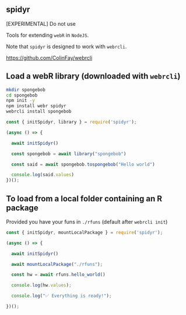 ## spidyr

[EXPERIMENTAL] Do not use

Tools for extending `webR` in `NodeJS`.

Note that `spidyr` is designed to work with `webrcli`.

<https://github.com/ColinFay/webrcli>

## Load a webR library (downloaded with `webrcli`)

```bash
mkdir spongebob
cd spongebob
npm init -y
npm install webr spidyr
webrcli install spongebob
```

```javascript
const { initSpidyr, library } = require('spidyr');

(async () => {

  await initSpidyr()

  const spongebob = await library("spongebob")

  const said = await spongebob.tospongebob("Hello world")

  console.log(said.values)
})();
```

## To load from a local folder containing an R package

Provided you have your funs in `./rfuns` (default after `webrcli init`)

```javascript
const { initSpidyr, mountLocalPackage } = require('spidyr');

(async () => {

  await initSpidyr()

  await mountLocalPackage("./rfuns");

  const hw = await rfuns.hello_world()

  console.log(hw.values);

  console.log("✅ Everything is ready!");

})();
```